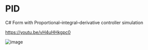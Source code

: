 # PID
 C# Form with Proportional–integral–derivative controller simulation

 https://youtu.be/vH4uHHkgpc0

![image](https://github.com/tltrus/PID/assets/77125487/8bbdea35-b2b4-489b-a24b-181cd3047e10)

